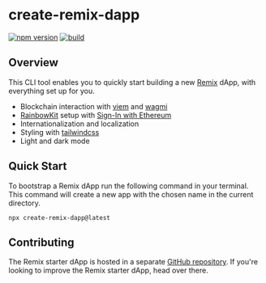 # create-remix-dapp

[![npm version](https://img.shields.io/npm/v/create-remix-dapp.svg?logo=npm)](https://www.npmjs.com/package/create-remix-dapp)
[![build](https://github.com/hzhu/create-remix-dapp/actions/workflows/release-please.yml/badge.svg)](https://github.com/hzhu/create-remix-dapp/actions/workflows/release-please.yml)

## Overview

This CLI tool enables you to quickly start building a new [Remix](https://remix.run) dApp, with everything set up for you.

* Blockchain interaction with [viem](https://viem.sh) and [wagmi](https://wagmi.sh)
* [RainbowKit](https://www.rainbowkit.com) setup with [Sign-In with Ethereum](https://login.xyz)
* Internationalization and localization
* Styling with [tailwindcss](https://tailwindcss.com)
* Light and dark mode

## Quick Start

To bootstrap a Remix dApp run the following command in your terminal. This command will create a new app with the chosen name in the current directory.

```
npx create-remix-dapp@latest
```

## Contributing 

The Remix starter dApp is hosted in a separate [GitHub repository](https://github.com/hzhu/remix-dapp). If you're looking to improve the Remix starter dApp, head over there.
